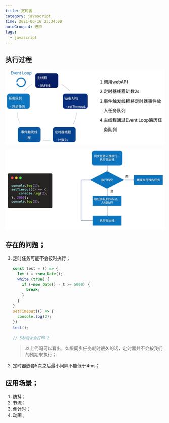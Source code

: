 ```yaml
---
title: 定时器
category: javascript
time: 2021-06-16 23:34:00
autoGroup-4: 进阶
tags:
  - javascript
---
```




## 执行过程

![image-20210615215518697](assets/image-20210615215518697.png)

![image-20210615215655579](assets/image-20210615215655579.png)

## 存在的问题；

1. 定时任务可能不会按时执行；

   ```javascript
   const test = () => {
     let t = +new Date();
     white (true) {
       if (+new Date() - t >= 5000) {
         break;
       }
     }
   }
   setTimeout(() => {
     console.log(2);
   })
   test();
   
   // 5秒后才会打印 2
   ```

   > 以上代码可以看出，如果同步任务耗时很久的话，定时器并不会按我们的预期来执行；

2. 定时器嵌套5次之后最小间隔不能低于4ms；

## 应用场景；

1. 防抖；
2. 节流；
3. 倒计时；
4. 动画；

